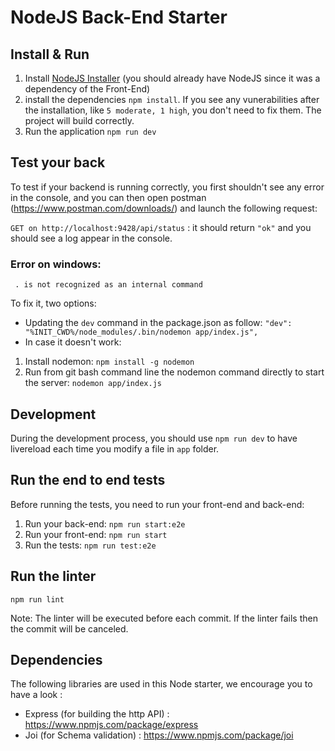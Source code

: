 # NodeJS Back-End Starter

## Install & Run

1) Install [NodeJS Installer](https://nodejs.org/en/download/) (you should already have NodeJS since it was a dependency
   of the Front-End)
2) install the dependencies `npm install`. If you see any vunerabilities after the installation,
   like `5 moderate, 1 high`, you don't need to fix them. The project will build correctly.
3) Run the application `npm run dev`

## Test your back

To test if your backend is running correctly, you first shouldn't see any error in the console, and you can then open
postman (https://www.postman.com/downloads/) and launch the following request:

`GET on http://localhost:9428/api/status` : it should return `"ok"` and you should see a log appear in the console.

### Error on windows:

``` . is not recognized as an internal command```

To fix it, two options:

- Updating the `dev` command in the package.json as
  follow: `"dev": "%INIT_CWD%/node_modules/.bin/nodemon app/index.js",`
- In case it doesn't work:

1) Install nodemon: `npm install -g nodemon`
2) Run from git bash command line the nodemon command directly to start the server: `nodemon app/index.js`

## Development

During the development process, you should use `npm run dev` to have livereload each time you modify a file in `app`
folder.

## Run the end to end tests

Before running the tests, you need to run your front-end and back-end:

1) Run your back-end: `npm run start:e2e`
2) Run your front-end: `npm run start`
3) Run the tests:  `npm run test:e2e`

## Run the linter

```
npm run lint
```

Note: The linter will be executed before each commit. If the linter fails then the commit will be canceled.

## Dependencies

The following libraries are used in this Node starter, we encourage you to have a look :

- Express (for building the http API) : https://www.npmjs.com/package/express
- Joi (for Schema validation) : https://www.npmjs.com/package/joi
